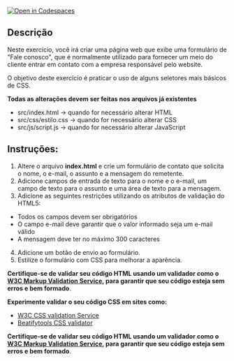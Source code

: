 [![Open in Codespaces](https://classroom.github.com/assets/launch-codespace-2972f46106e565e64193e422d61a12cf1da4916b45550586e14ef0a7c637dd04.svg)](https://classroom.github.com/open-in-codespaces?assignment_repo_id=19864805)
## Descrição

Neste exercício, você irá criar uma página web que exibe uma formulário de "Fale conosco", que é normalmente utilizado para fornecer um meio do cliente entrar em contato com a empresa responsável pelo website.

O objetivo deste exercício é praticar o uso de alguns seletores mais básicos de CSS.

**Todas as alterações devem ser feitas nos arquivos já existentes**

* src/index.html -> quando for necessário alterar HTML
* src/css/estilo.css -> quando for necessário alterar CSS
* src/js/script.js -> quando for necessário alterar JavaScript

## Instruções:

 1. Altere o arquivo **index.html** e crie um formulário de contato que solicita o nome, o e-mail, o assunto e a mensagem do remetente.
 2. Adicione campos de entrada de texto para o nome e o e-mail, um campo de texto para o assunto e uma área de texto para a mensagem.
 3. Adicione as seguintes restrições utilizando os atributos de validação do HTML5:
  * Todos os campos devem ser obrigatórios
  * O campo e-mail deve garantir que o valor informado seja um e-mail válido
  * A mensagem deve ter no máximo 300 caracteres
 4. Adicione um botão de envio ao formulário.
 5. Estilize o formulário com CSS para melhorar a aparência.

**Certifique-se de validar seu código HTML usando um validador como o [W3C Markup Validation Service](https://validator.w3.org/), para garantir que seu código esteja sem erros e bem formado**.

**Experimente validar o seu código CSS em sites como:**

- <a href="https://jigsaw.w3.org/css-validator/" target="_blank">W3C CSS validation Service</a>
- <a href="https://beautifytools.com/css-validator.php" hreflang="en" target="_blank">Beatifytools CSS validator</a>

**Certifique-se de validar seu código HTML usando um validador como o [W3C Markup Validation Service](https://validator.w3.org/), para garantir que seu código esteja sem erros e bem formado**.


